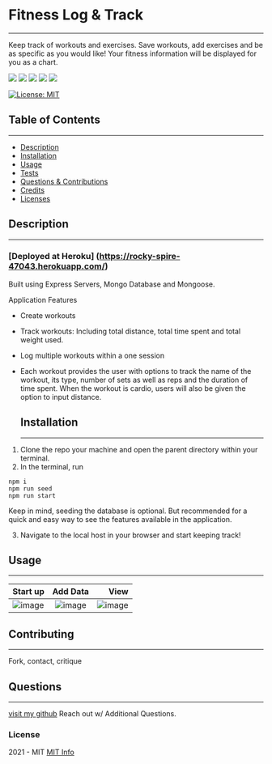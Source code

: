 # Fitness Log & Track
  ------
Keep track of workouts and exercises. Save workouts, add exercises and be as specific as you would like!
Your fitness information will be displayed for you as a chart. 

<img src="https://img.shields.io/badge/node.js%20-%2343853D.svg?&style=for-the-badge&logo=node.js&logoColor=white"/> 
<img src="https://img.shields.io/badge/javascript%20-%23323330.svg?&style=for-the-badge&logo=javascript&logoColor=%23F7DF1E"/>
<img src="https://img.shields.io/badge/express.js%20-%23404d59.svg?&style=for-the-badge"/>
<img src="https://img.shields.io/badge/heroku%20-%23430098.svg?&style=for-the-badge&logo=heroku&logoColor=white"/>
<img src ="https://img.shields.io/badge/MongoDB-%234ea94b.svg?&style=for-the-badge&logo=mongodb&logoColor=white"/>

[![License: MIT](https://img.shields.io/badge/License-MIT-yellow.svg)](https://opensource.org/licenses/MIT)

  ## Table of Contents
  ------

  * [Description](#description)
  * [Installation](#installation)
  * [Usage](#usage)
  * [Tests](#tests)
  * [Questions & Contributions](#questions-contribute)
  * [Credits](#credits)
  * [Licenses](#licenses)

  ## Description
  ------
    
### [Deployed at Heroku] (https://rocky-spire-47043.herokuapp.com/)
Built using Express Servers, Mongo Database and Mongoose. 

Application Features 
- Create workouts
- Track workouts: Including total distance, total time spent and total weight used. 
- Log multiple workouts within a one session

- Each workout provides the user with options to track the name of the workout, its type, number of sets as well as reps and the duration of time spent. When the workout is cardio, users will also be given the option to input distance. 



  ## Installation
  ------
1. Clone the repo your machine and open the parent directory within your terminal. 
2. In the terminal, run 
```
npm i 
npm run seed
npm run start 
```
Keep in mind, seeding the database is optional. But recommended for a quick and easy way to see the features available in the application. 

3. Navigate to the local host in your browser and start keeping track!

  ## Usage
  ------
  
| Start up | Add Data | View |
| :---         |     :---:      |          ---: |
| ![image](https://user-images.githubusercontent.com/90655370/143153553-eb431f47-a529-4c9e-8801-6c6d5969ac45.png)  | ![image](https://user-images.githubusercontent.com/90655370/143157240-0dfdba57-062b-4eaf-9ee4-1a59f578258e.png)    | ![image](https://user-images.githubusercontent.com/90655370/143157329-df3438bf-1c8d-486b-adb3-838e42155ee6.png)    |



  ## Contributing
  ------
  Fork, contact, critique
  
  
  ## Questions
  ------
  [visit my github](https://www.github.com/ianclark-fullstack) 
  Reach out w/ Additional Questions. 
 
  

  
  ### License
   2021 - MIT
  [MIT Info](https://choosealicense.com/licenses/mit/)
